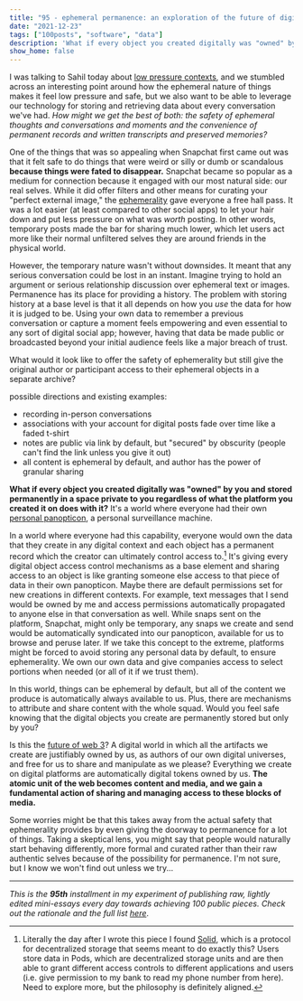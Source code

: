 ```yaml
---
title: "95 - ephemeral permanence: an exploration of the future of digital data"
date: "2021-12-23"
tags: ["100posts", "software", "data"]
description: 'What if every object you created digitally was "owned" by you and stored permanently in a space private to you regardless of what the platform you created it on does with it?'
show_home: false
---
```

I was talking to Sahil today about [low pressure contexts](/experiments/100posts/low-pressure-contexts), and we stumbled across an interesting point around how the ephemeral nature of things makes it feel low pressure and safe, but we also want to be able to leverage our technology for storing and retrieving data about every conversation we've had. *How might we get the best of both: the safety of ephemeral thoughts and conversations and moments and the convenience of permanent records and written transcripts and preserved memories?*

One of the things that was so appealing when Snapchat first came out was that it felt safe to do things that were weird or silly or dumb or scandalous **because things were fated to disappear.** Snapchat became so popular as a medium for connection because it engaged with our most natural side: our real selves. While it did offer filters and other means for curating your "perfect external image," the [ephemerality](/experiments/100posts/allure-of-ephemerality) gave everyone a free hall pass. It was a lot easier (at least compared to other social apps) to let your hair down and put less pressure on what was *worth* posting. In other words, temporary posts made the bar for sharing much lower, which let users act more like their normal unfiltered selves they are around friends in the physical world. 

However, the temporary nature wasn't without downsides. It meant that any serious conversation could be lost in an instant. Imagine trying to hold an argument or serious relationship discussion over ephemeral text or images. Permanence has its place for providing a history. The problem with storing history at a base level is that it all depends on how you *use* the data for how it is judged to be. Using your own data to remember a previous conversation or capture a moment feels empowering and even essential to any sort of digital social app; however, having that data be made public or broadcasted beyond your initial audience feels like a major breach of trust. 

What would it look like to offer the safety of ephemerality but still give the original author or participant access to their ephemeral objects in a separate archive? 

possible directions and existing examples:
* recording in-person conversations
* associations with your account for digital posts fade over time like a faded t-shirt 
* notes are public via link by default, but "secured" by obscurity (people can't find the link unless you give it out)
* all content is ephemeral by default, and author has the power of granular sharing

**What if every object you created digitally was "owned" by you and stored permanently in a space private to you regardless of what the platform you created it on does with it?** It's a world where everyone had their own [personal panopticon](/experiments/100posts/personal-panopticon), a personal surveillance machine.

In a world where everyone had this capability, everyone would own the data that they create in any digital context and each object has a permanent record which the creator can ultimately control access to.[^1] It's giving every digital object access control mechanisms as a base element and sharing access to an object is like granting someone else access to that piece of data in their own panopticon. Maybe there are default permissions set for new creations in different contexts. For example, text messages that I send would be owned by me and access permissions automatically propagated to anyone else in that conversation as well. While snaps sent on the platform, Snapchat, might only be temporary, any snaps we create and send would be automatically syndicated into our panopticon, available for us to browse and peruse later. If we take this concept to the extreme, platforms might be forced to avoid storing any personal data by default, to ensure ephemerality. We own our own data and give companies access to select portions when needed (or all of it if we trust them). 

In this world, things can be ephemeral by default, but all of the content we produce is automatically always available to us. Plus, there are mechanisms to attribute and share content with the whole squad. Would you feel safe knowing that the digital objects you create are permanently stored but only by you?

Is this the [future of web 3](/experiments/100posts/future-of-tools)? A digital world in which all the artifacts we create are justifiably owned by us, as authors of our own digital universes, and free for us to share and manipulate as we please? Everything we create on digital platforms are automatically digital tokens owned by us. **The atomic unit of the web becomes content and media, and we gain a fundamental action of sharing and managing access to these blocks of media.** 

Some worries might be that this takes away from the actual safety that ephemerality provides by even giving the doorway to permanence for a lot of things. Taking a skeptical lens, you might say that people would naturally start behaving differently, more formal and curated rather than their raw authentic selves because of the possibility for permanence. I'm not sure, but I know we won't find out unless we try...

[^1]: Literally the day after I wrote this piece I found [Solid](https://solidproject.org/), which is a protocol for decentralized storage that seems meant to do exactly this? Users store data in Pods, which are decentralized storage units and are then able to grant different access controls to different applications and users (i.e. give permission to my bank to read my phone number from here). Need to explore more, but the philosophy is definitely aligned.

---
*This is the **95th** installment in my experiment of publishing raw, lightly edited mini-essays every day towards achieving 100 public pieces. Check out the rationale and the full list [here](/experiments/100posts/)*.
